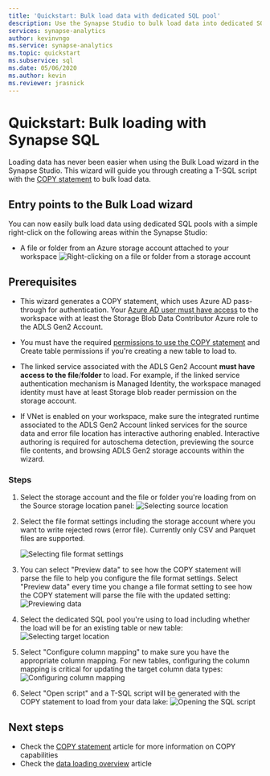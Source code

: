 ```yaml
---
title: 'Quickstart: Bulk load data with dedicated SQL pool'
description: Use the Synapse Studio to bulk load data into dedicated SQL pool in Azure Synapse Analytics.
services: synapse-analytics
author: kevinvngo
ms.service: synapse-analytics
ms.topic: quickstart
ms.subservice: sql
ms.date: 05/06/2020
ms.author: kevin
ms.reviewer: jrasnick
---
```


# Quickstart: Bulk loading with Synapse SQL

Loading data has never been easier when using the Bulk Load wizard in the Synapse Studio. This wizard will guide you through creating a T-SQL script with the [COPY statement](/sql/t-sql/statements/copy-into-transact-sql?view=azure-sqldw-latest&preserve-view=true) to bulk load data. 

## Entry points to the Bulk Load wizard

You can now easily bulk load data using dedicated SQL pools with a simple right-click on the following areas within the Synapse Studio:

- A file or folder from an Azure storage account attached to your workspace
![Right-clicking on a file or folder from a storage account](./sql/media/bulk-load/bulk-load-entry-point-0.png)

## Prerequisites

- This wizard generates a COPY statement, which uses Azure AD pass-through for authentication. Your [Azure AD user must have access](
./sql-data-warehouse/quickstart-bulk-load-copy-tsql-examples.md#d-azure-active-directory-authentication) to the workspace with at least the Storage Blob Data Contributor Azure role to the ADLS Gen2 Account. 

- You must have the required [permissions to use the COPY statement](/sql/t-sql/statements/copy-into-transact-sql?view=azure-sqldw-latest&preserve-view=true#permissions) and Create table permissions if you're creating a new table to load to.

- The linked service associated with the ADLS Gen2 Account **must have access to the file**/**folder** to load. For example, if the linked service authentication mechanism is Managed Identity, the workspace managed identity must have at least Storage blob reader permission on the storage account.

- If VNet is enabled on your workspace, make sure the integrated runtime associated to the ADLS Gen2 Account linked services for the source data and error file location has interactive authoring enabled. Interactive authoring is required for autoschema detection, previewing the source file contents, and browsing ADLS Gen2 storage accounts within the wizard.

### Steps

1. Select the storage account and the file or folder you're loading from on the Source storage location panel: 
   ![Selecting source location](./sql/media/bulk-load/bulk-load-source-location.png)

2. Select the file format settings including the storage account where you want to write rejected rows (error file). Currently only CSV and Parquet files are supported.

	![Selecting file format settings](./sql/media/bulk-load/bulk-load-file-format-settings.png)

3. You can select "Preview data" to see how the COPY statement will parse the file to help you configure the file format settings. Select "Preview data" every time you change a file format setting to see how the COPY statement will parse the file with the updated setting:
   ![Previewing data](./sql/media/bulk-load/bulk-load-file-format-settings-preview-data.png) 

4. Select the dedicated SQL pool you're using to load including whether the load will be for an existing table or new table:
   ![Selecting target location](./sql/media/bulk-load/bulk-load-target-location.png)

5. Select "Configure column mapping" to make sure you have the appropriate column mapping. For new tables, configuring the column mapping is critical for updating the target column data types:
   ![Configuring column mapping](./sql/media/bulk-load/bulk-load-target-location-column-mapping.png)

6. Select "Open script" and a T-SQL script will be generated with the COPY statement to load from your data lake:
   ![Opening the SQL script](./sql/media/bulk-load/bulk-load-target-final-script.png)

## Next steps

- Check the [COPY statement](/sql/t-sql/statements/copy-into-transact-sql?view=azure-sqldw-latest&preserve-view=true#syntax) article for more information on COPY capabilities
- Check the [data loading overview](./sql-data-warehouse/design-elt-data-loading.md#what-is-elt) article
